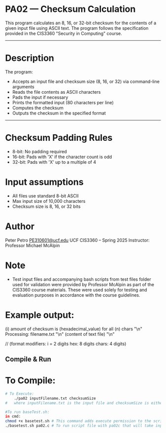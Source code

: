# PA02 — Checksum Calculation

This program calculates an 8, 16, or 32-bit checksum for the contents of a given input file using ASCII text. The program follows the specification provided in the CIS3360 "Security in Computing" course.

---

# Description

The program:
- Accepts an input file and checksum size (8, 16, or 32) via command-line arguments
- Reads the file contents as ASCII characters
- Pads the input if necessary
- Prints the formatted input (80 characters per line)
- Computes the checksum
- Outputs the checksum in the specified format

---
# Checksum Padding Rules

- 8-bit: No padding required
- 16-bit: Pads with 'X' if the character count is odd
- 32-bit: Pads with 'X' up to a multiple of 4

# Input assumptions

- All files use standard 8-bit ASCII
- Max input size of 10,000 characters
- Checksum size is 8, 16, or 32 bits

# Author
Peter Petro
PE310601@ucf.edu
UCF CIS3360 – Spring 2025
Instructor: Professor Michael McAlpin

# Note
- Test input files and accompanying bash scripts from test files folder used for validation were provided by Professor McAlpin as part of the CIS3360 course materials. These were used solely for testing and evaluation purposes in accordance with the course guidelines.

# Example output:

(i) amount of checksum is (hexadecimal_value) for all (n) chars "\n"
Processing: filename.txt "\n"
(content of text file) "\n"


// (format modifiers: i = 2 digits  hex: 8 digits chars: 4 digits)

## Compile & Run
# To Compile: 
```bash    gcc -o pa02 pa02.c
# To Execute:
    ./pa02 inputFilename.txt checksumSize
#   where inputFilename.txt is the input file and checksumSize is either 8, 16, or 32

#To run baseTest.sh:
in cmd:
chmod +x basetest.sh # This command adds execute permission to the script file.
./basetest.sh pa02.c # To run script file with pa02c that will take input files from /testfiles/ folder
